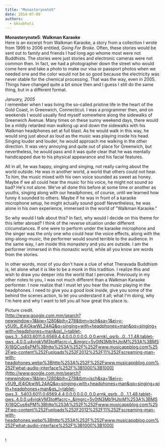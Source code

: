 ```yaml
---
title: "Monasterynote5"
date: 2014-07-09
authors: 
  - bksubhuti
---
```


**Monasterynote5**: **Walkman Karaoke**  
Here is an excerpt from Walkman Karaoke, a story from a collection I wrote from 1999 to 2006 entitled, _Going For Broke_. Often, these stories would be sent out to family and friends I had long ago whome most were not Buddhists. The stories were just stories and electronic cameras were not common then. In fact, we had a photographer down the street who would come here and take a photo to make our visa or passport photos when we needed one and the color would not be so good because the electricity was never stable for the chemical processing. That was the way, even in 2005. Things have changed quite a bit since then and I guess I still do the same thing, but in a different format.  
  
_January, 2005_  
I remember when I was living the so-called pristine life in the heart of the Gold Coast, in Greenwich, Connecticut. I was a programmer then, and on weekends I would usually find myself somewhere along the sidewalks of Greenwich Avenue. Many times on these sunny weekend days, there would be a mildly retarded man walking up and down the sidewalks with his Walkman headphones set at full blast. As he would walk in this way, he would sing just about as loud as the music was playing inside his head. Singing louder and louder, he would approach me walking in the other direction. It was very annoying and quite out of place for Greenwich, but nevertheless, he would pass and it was quite clear that he was mentally handicapped due to his physical appearance and his facial features.  
  
All in all, he was happy, singing and singing, not really caring about the world outside. He was in another world, a world that others could not hear. To him, the music mixed with his own voice sounded as sweet as honey. Maybe if we all could hear the music for his voice, he might not sound so bad? He's not alone. We've all done this before at some time or another as youths, singing along with our headphones, of course, until we learned how funny it sounded to others. Maybe if he was in front of a karaoke microphone setup, he might actually sound good! Nevertheless, he was alone in his own experience, immersed in the world of "Walkman Karaoke."  
  
So why would I talk about this? In fact, why would I decide on this theme for this letter abroad? I think of the reverse situation under different circumstances. If one were to perform under the karaoke microphone and the singer was the only one who could hear the voice effects, along with the sing-along-music, the performer would sound terrible to the audience. In the same way, I am inside this monastery and you are outside. I am the performer immersed in this monastic world, while all you know are words from the stories.  
  
In other words, most of you don't have a clue of what Theravada Buddhism is, let alone what it is like to be a monk in this tradition. I realize this and wish to draw you deeper into the world that I perceive. Previously in my other notes to you, I was not much different than a Walkman Karaoke performer. I now realize that I must let you hear the music playing in the headphones. I need to give you a good look inside, give you some of the behind the scenes action, to let you understand it all; what I'm doing, why I'm here and why I want to tell you all how great this place is.  
  
Picture credit.  
[http://www.google.com.mm/search?newwindow=1&biw=1280&bih=278&tbm=isch&sa=1&ei=y-y5U9\_jE4jOkwWL24AQ&q=singing+with+headphones+man&oq=singing+with+headphones+man&gs\_l=tablet-gws.3...5403.6011.0.6569.4.4.0.0.0.0.0.0..0.0.ernk\_qsrb...0...1.1.48.tablet-gws..4.0.0.u4vjgkVM3to#facrc=\_&imgrc=5v0tN3Mb1HJtoM%253A%3BMSXi18QCus6sPM%3Bhttp%253A%252F%252Fwww.musicappblog.com%252Fwp-content%252Fuploads%252F2012%252F11%252Fscreaming-man-with-headphones.webp%3Bhttp%253A%252F%252Fwww.musicappblog.com%252Fwhat-audio-interface%252F%3B1000%3B1000](http://www.google.com.mm/search?newwindow=1&biw=1280&bih=278&tbm=isch&sa=1&ei=y-y5U9_jE4jOkwWL24AQ&q=singing+with+headphones+man&oq=singing+with+headphones+man&gs_l=tablet-gws.3...5403.6011.0.6569.4.4.0.0.0.0.0.0..0.0.ernk_qsrb...0...1.1.48.tablet-gws..4.0.0.u4vjgkVM3to#facrc=_&imgrc=5v0tN3Mb1HJtoM%253A%3BMSXi18QCus6sPM%3Bhttp%253A%252F%252Fwww.musicappblog.com%252Fwp-content%252Fuploads%252F2012%252F11%252Fscreaming-man-with-headphones.webp%3Bhttp%253A%252F%252Fwww.musicappblog.com%252Fwhat-audio-interface%252F%3B1000%3B1000)  
﻿

!

